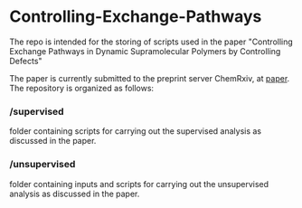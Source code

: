 # Controlling-Exchange-Pathways
The repo is intended for the storing of scripts used in the paper "Controlling Exchange Pathways in Dynamic Supramolecular Polymers by Controlling Defects"

The paper is currently submitted to the preprint server ChemRxiv, at [paper](https://chemrxiv.org/s/db6eefa9556e78382f86).
The repository is organized as follows:

### /supervised
folder containing scripts for carrying out the supervised analysis as discussed in the paper.

### /unsupervised
folder containing inputs and scripts for carrying out the unsupervised analysis as discussed in the paper.
